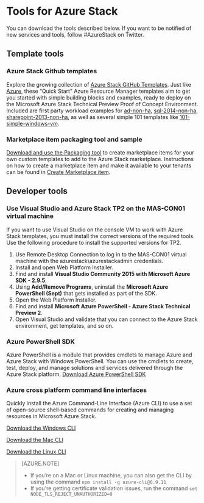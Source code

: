 <properties
	pageTitle="Tools and PaaS services for Azure Stack | Microsoft Azure"
	description="Learn how to get started with PaaS services in Azure Stack."
	services="azure-stack"
	documentationCenter=""
	authors="ErikjeMS"
	manager="byronr"
	editor=""/>

<tags
	ms.service="multiple"
	ms.workload="na"
	ms.tgt_pltfrm="na"
	ms.devlang="na"
	ms.topic="article"
	ms.date="09/26/2016"
	ms.author="erikje"/>

# Tools for Azure Stack

You can download the tools described below. If you want to be notified of new services and tools, follow #AzureStack on Twitter.

## Template tools

### Azure Stack Github templates
Explore the growing collection of [Azure Stack GitHub Templates](https://github.com/Azure/AzureStack-QuickStart-Templates). Just like [Azure](https://github.com/Azure/azure-quickstart-templates), these “Quick Start” Azure Resource Manager templates aim to get you started with simple building blocks and examples, ready to deploy on the Microsoft Azure Stack Technical Preview Proof of Concept Environment. Included are first party workload examples for [ad-non-ha](https://github.com/Azure/AzureStack-QuickStart-Templates/tree/master/ad-non-ha), [sql-2014-non-ha](https://github.com/Azure/AzureStack-QuickStart-Templates/tree/master/sql-2014-non-ha), [sharepoint-2013-non-ha](https://github.com/Azure/AzureStack-QuickStart-Templates/tree/master/sharepoint-2013-non-ha), as well as several simple 101 templates like [101-simple-windows-vm](https://github.com/Azure/AzureStack-QuickStart-Templates/tree/master/101-simple-windows-vm).


### Marketplace item packaging tool and sample
[Download and use the Packaging tool](http://www.aka.ms/azurestackmarketplaceitem) to create marketplace items for your own custom templates to add to the Azure Stack marketplace. Instructions on how to create a marketplace item and make it available to your tenants can be found in [Create Marketplace item](azure-stack-create-and-publish-marketplace-item.md).

## Developer tools


### Use Visual Studio and Azure Stack TP2 on the MAS-CON01 virtual machine
If you want to use Visual Studio on the console VM to work with Azure Stack templates, you must install the correct versions of the required tools. Use the following procedure to install the supported versions for TP2.

1. Use Remote Desktop Connection to log in to the MAS-CON01 virtual machine with the azurestack\azurestackadmin credentials.
2. Install and open Web Platform Installer.
3. Find and install **Visual Studio Community 2015 with Microsoft Azure SDK - 2.9.5**.
4. Using **Add/Remove Programs**, uninstall the **Microsoft Azure PowerShell (Sept)** that gets installed as part of the SDK.
5. Open the Web Platform Installer.
6. Find and install **Microsoft Azure PowerShell - Azure Stack Technical Preview 2**. 
7. Open Visual Studio and validate that you can connect to the Azure Stack environment, get templates, and so on. 

### Azure PowerShell SDK
Azure PowerShell is a module that provides cmdlets to manage Azure and Azure Stack with Windows PowerShell. You can use the cmdlets to create, test, deploy, and manage solutions and services delivered through the Azure Stack platform.
[Download Azure PowerShell SDK](http://aka.ms/azStackPsh)

### Azure cross platform command line interfaces
Quickly install the Azure Command-Line Interface (Azure CLI) to use a set of open-source shell-based commands for creating and managing resources in Microsoft Azure Stack.

[Download the Windows CLI](http://aka.ms/azstack-windows-cli)

[Download the Mac CLI](http://aka.ms/azstack-linux-cli)

[Download the Linux CLI](http://aka.ms/azstack-mac-cli)

>[AZURE.NOTE]
>
> + If you’re on a Mac or Linux machine, you can also get the CLI by using the command `npm install -g azure-cli@0.9.11`</br>
> + If you're getting certificate validation issues, run the command `set NODE_TLS_REJECT_UNAUTHORIZED=0`

